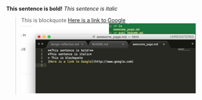 **This sentence is bold!**
*This sentence is italic*
> This is blockquote
[Here is a link to Google](http://www.google.com)
![screenshot image](screenshot.png)

